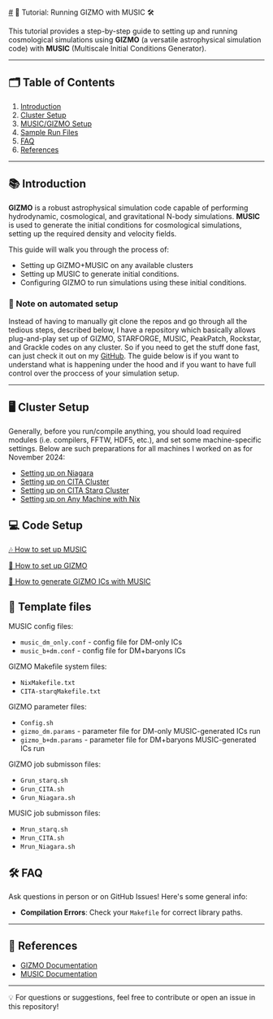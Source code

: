 [#](#) 🚀 Tutorial: Running GIZMO with MUSIC 🛠️

This tutorial provides a step-by-step guide to setting up and running cosmological simulations using **GIZMO** (a versatile astrophysical simulation code) with **MUSIC** (Multiscale Initial Conditions Generator).

---

## 🗂️ Table of Contents
1. [Introduction](#introduction)
2. [Cluster Setup](#cluster-setup)
3. [MUSIC/GIZMO Setup](#code-setup)
4. [Sample Run Files](#sample-run-parameters-and-how-to-use-them)
5. [FAQ](#faq)
6. [References](#references)

---

## 📚 Introduction

**GIZMO** is a robust astrophysical simulation code capable of performing hydrodynamic, cosmological, and gravitational N-body simulations. **MUSIC** is used to generate the initial conditions for cosmological simulations, setting up the required density and velocity fields.

This guide will walk you through the process of:
- Setting up GIZMO+MUSIC on any available clusters
- Setting up MUSIC to generate initial conditions.
- Configuring GIZMO to run simulations using these initial conditions.

### 🤖 Note on automated setup
Instead of having to manually git clone the repos and go through all the tedious
steps, described below, I have a repository which basically allows plug-and-play
set up of GIZMO, STARFORGE, MUSIC, PeakPatch, Rockstar, and Grackle codes on any 
cluster. So if you need to get the stuff done fast, can just check it out
on my [GitHub](https://github.com/Vasissualiyp/GIZMO-setup). The guide below is
if you want to understand what is happening under the hood and if you want
to have full control over the proccess of your simulation setup.

---

## 🖥 **Cluster Setup**

Generally, before you run/compile anything, you should load required modules (i.e. compilers, FFTW, HDF5, etc.), and set some machine-specific settings. Below are such preparations for all machines I worked on as for November 2024:
- [Setting up on Niagara](docs/niagara_setup.md)
- [Setting up on CITA Cluster](docs/cita_setup.md)
- [Setting up on CITA Starq Cluster](docs/starq_setup.md)
- [Setting up on Any Machine with Nix](docs/nix_setup.md)

## 💻 **Code Setup**

[🎶 How to set up MUSIC](docs/music_setup.md)

[🚀 How to set up GIZMO](docs/gizmo_setup.md)

[🌌 How to generate GIZMO ICs with MUSIC](docs/music_gizmo_ics.md)

## 🔡 Template files

MUSIC config files:
* `music_dm_only.conf` - config file for DM-only ICs 
* `music_b+dm.conf` - config file for DM+baryons ICs 

GIZMO Makefile system files:
* `NixMakefile.txt`
* `CITA-starqMakefile.txt`

GIZMO parameter files:
* `Config.sh`
* `gizmo_dm.params` - parameter file for DM-only MUSIC-generated ICs run
* `gizmo_b+dm.params` - parameter file for DM+baryons MUSIC-generated ICs run
 
GIZMO job submisson files:
* `Grun_starq.sh`
* `Grun_CITA.sh`
* `Grun_Niagara.sh`

MUSIC job submisson files:
* `Mrun_starq.sh`
* `Mrun_CITA.sh`
* `Mrun_Niagara.sh`

## 🛠️ FAQ

Ask questions in person or on GitHub Issues! Here's some general info:

- **Compilation Errors**: Check your `Makefile` for correct library paths.

---

## 📖 References

- [GIZMO Documentation](http://www.tapir.caltech.edu/~phopkins/Site/GIZMO_files/gizmo_documentation.html)
- [MUSIC Documentation](https://www-n.oca.eu/ohahn/MUSIC/)

---

💡 For questions or suggestions, feel free to contribute or open an issue in this repository!
